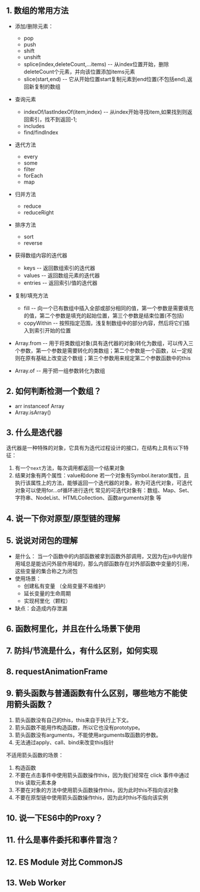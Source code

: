 ## 1. 数组的常用方法
- 添加/删除元素：
  - pop
  - push
  - shift
  - unshift
  - splice(index,deleteCount,...items) -- 从index位置开始，删除deleteCount个元素，并向该位置添加items元素
  - slice(start,end) -- 它从开始位置start复制元素到end位置(不包括end),返回新复制的数组

- 查询元素
  - indexOf/lastIndexOf(item,index) -- 从index开始寻找item,如果找到则返回索引，找不到返回-1;
  - includes
  - find/findIndex
- 迭代方法
  - every
  - some
  - filter
  - forEach
  - map
- 归并方法
  - reduce
  - reduceRight
- 排序方法
  - sort
  - reverse
- 获得数组内容的迭代器
  - keys -- 返回数组索引的迭代器
  - values -- 返回数组元素的迭代器
  - entries -- 返回索引/值的迭代器
- 复制/填充方法
  - fill -- 向一个已有数组中插入全部或部分相同的值，第一个参数是需要填充的值，第二个参数是填充的起始位置，第三个参数是结束位置(不包括)
  - copyWithin -- 按照指定范围，浅复制数组中的部分内容，然后将它们插入到索引开始的位置
- Array.from -- 用于将类数组对象(具有迭代器的对象)转化为数组，可以传入三个参数，第一个参数是需要转化的类数组；第二个参数是一个函数，以一定规则在原有基础上改变这个数组；第三个参数用来规定第二个参数函数中的this
- Array.of -- 用于把一组参数转化为数组


## 2. 如何判断检测一个数组？
   - arr instanceof Array
   - Array.isArray()
## 3. 什么是迭代器
   迭代器是一种特殊的对象，它具有为迭代过程设计的接口，在结构上具有以下特征：
   1. 有一个`next`方法，每次调用都返回一个结果对象
   2. 结果对象有两个属性：value和done
   若一个对象有Symbol.iterator属性，且执行该属性上的方法，能够返回一个迭代器的对象，称为可迭代对象，可迭代对象可以使用for...of循环进行迭代
   常见的可迭代对象有：数组、Map、Set、字符串、NodeList、HTMLCollection、函数arguments对象 等
## 4. 说一下你对原型/原型链的理解

## 5. 说说对闭包的理解
- 是什么： 当一个函数中的内部函数被拿到函数外部调用，又因为在js中内层作用域总是能访问外层作用域的，那么内部函数存在对外部函数中变量的引用，这些变量的集合称之为闭包
- 使用场景：
  - 创建私有变量 （全局变量不易维护）
  - 延长变量的生命周期
  - 实现柯里化（颗粒）
- 缺点：会造成内存泄漏

## 6. 函数柯里化，并且在什么场景下使用

## 7. 防抖/节流是什么，有什么区别，如何实现

## 8. requestAnimationFrame

## 9. 箭头函数与普通函数有什么区别，哪些地方不能使用箭头函数？
  1. 箭头函数没有自己的this，this来自于执行上下文。
  2. 箭头函数不能用作构造函数，所以它也没有prototype。
  3. 箭头函数没有arguments，不能使用arguments取函数的参数。
  4. 无法通过apply、call、bind来改变this指针

  不适用箭头函数的场景：
  1. 构造函数
  2. 不要在点击事件中使用箭头函数操作this，因为我们经常在 click 事件中通过 this 读取元素本身
  3. 不要在对象的方法中使用箭头函数操作this，因为此时this不指向该对象
  4. 不要在原型链中使用箭头函数操作this，因为此时this不指向该实例

## 10. 说一下ES6中的Proxy？

## 11. 什么是事件委托和事件冒泡？

## 12. ES Module 对比 CommonJS

## 13. Web Worker




